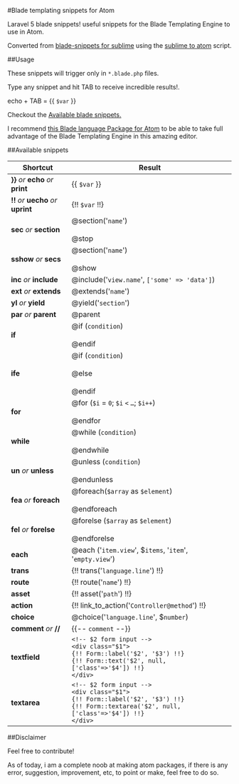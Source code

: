 #Blade templating snippets for Atom

Laravel 5 blade snippets! useful snippets for the Blade Templating Engine to use in Atom.

Converted from [blade-snippets for sublime](https://github.com/dev4dev/blade-snippets)
using the [sublime to atom](https://github.com/james2doyle/sublime-to-atom-snippets) script.

##Usage

These snippets will trigger only in `*.blade.php` files.

Type any snippet and hit TAB to receive incredible results!.

echo + TAB = {{ `$var` }}

Checkout the [Available blade snippets.](#available-snippets)

I recommend [this Blade language Package for Atom](https://atom.io/packages/language-blade) to be able to take full advantage of the Blade Templating Engine in this amazing editor.

##Available snippets

| Shortcut  | Result |
|-----------|--------|
| **}}** _or_ **echo** _or_	**print**	| {{ `$var` }} |
| **!!**	_or_ **uecho** _or_	**uprint** | {!! `$var` !!}	|
| **sec**	_or_ **section** | @section('`name`') <br /><br /> @stop |
| **sshow**	_or_ **secs** | @section('`name`') <br /><br /> @show |
| **inc**	_or_ **include** | @include('`view.name`', `['some' => 'data']`)  |
| **ext**	_or_ **extends** | @extends('`name`')	|
| **yl** _or_ **yield**	| @yield('`section`') |
| **par**	_or_ **parent**	| @parent	|
| **if**	| @if (`condition`) <br /><br /> @endif   |
| **ife**	| @if (`condition`) <br /><br /> @else <br /><br /> @endif  |
| **for**		| @for (`$i` = `0`; `$i` `<` `…`; `$i++`) <br /><br /> @endfor  |
| **while**		| @while (`condition`) <br /><br /> @endwhile  |
| **un** _or_ **unless** | @unless (`condition`) <br /><br /> @endunless  |
| **fea** _or_ **foreach** | @foreach(`$array` as `$element`) <br /><br /> @endforeach |
| **fel** _or_ **forelse**| @forelse (`$array` as `$element`) <br /><br /> @endforelse  |
| **each** | @each ('`item.view`', $`items`, '`item`', '`empty.view`')
| **trans**		| {!! trans('`language.line`') !!}	|
| **route**		| {!! route('`name`') !!}	|
| **asset**		| {!! asset('`path`') !!}	|
| **action**	| {!! link_to_action('`Controller@method`') !!}	|
| **choice**	| @choice('`language.line`', $`number`)  |
| **comment** _or_ **//**	| {{-- `comment` --}}	|
| **textfield** | `<!-- $2 form input -->` <br /> `<div class="$1">` <br /> `{!! Form::label('$2', '$3') !!}` <br /> `{!! Form::text('$2', null, ['class'=>'$4']) !!}` <br /> `</div>` |
| **textarea** | `<!-- $2 form input -->` <br /> `<div class="$1">` <br /> `{!! Form::label('$2', '$3') !!}` <br /> `{!! Form::textarea('$2', null, ['class'=>'$4']) !!}` <br /> `</div>` |


##Disclaimer

Feel free to contribute!

As of today, i am a complete noob at making atom packages, if there is any error,
suggestion, improvement, etc, to point or make, feel free to do so.
